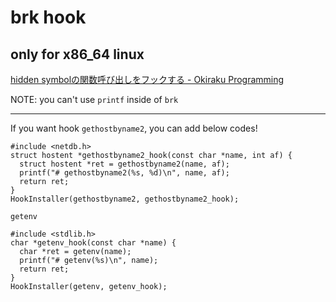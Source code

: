 # brk hook

## only for x86_64 linux
[hidden symbolの関数呼び出しをフックする \- Okiraku Programming]( http://neocat.hatenablog.com/entry/20111225/1324823705 )

NOTE: you can't use `printf` inside of `brk`

----

If you want hook `gethostbyname2`, you can add below codes!
```
#include <netdb.h>
struct hostent *gethostbyname2_hook(const char *name, int af) {
  struct hostent *ret = gethostbyname2(name, af);
  printf("# gethostbyname2(%s, %d)\n", name, af);
  return ret;
}
HookInstaller(gethostbyname2, gethostbyname2_hook);
```

`getenv`
```
#include <stdlib.h>
char *getenv_hook(const char *name) {
  char *ret = getenv(name);
  printf("# getenv(%s)\n", name);
  return ret;
}
HookInstaller(getenv, getenv_hook);
```
